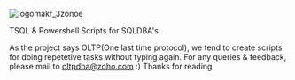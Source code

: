 ![logomakr_3zonoe](https://cloud.githubusercontent.com/assets/22211670/19672684/69561dd2-9a96-11e6-95f6-9a6605f71eaa.png)

TSQL &amp; Powershell Scripts for SQLDBA's

As the project says OLTP(One last time protocol), we tend to create scripts for doing repetetive tasks without typing again.
For any queries & feedback, please mail to oltpdba@zoho.com :)
Thanks for reading
